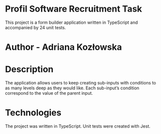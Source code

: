 # Profil Software Recruitment Task
This project is a form builder application written in TypeScript and accompanied by 24 unit tests.

# Author - Adriana Kozłowska

# Description
The application allows users to keep creating sub-inputs with conditions to as many levels deep as they would like. Each sub-input’s condition correspond to the value of the parent input.

# Technologies
The project was written in TypeScript. 
Unit tests were created with Jest.
